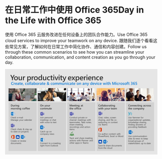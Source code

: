 # <a name="day-in-the-life-with-office-365"></a><span data-ttu-id="05a83-101">在日常工作中使用 Office 365</span><span class="sxs-lookup"><span data-stu-id="05a83-101">Day in the Life with Office 365</span></span>

<span data-ttu-id="05a83-102">使用 Office 365 云服务改进在任何设备上的团队合作能力。</span><span class="sxs-lookup"><span data-stu-id="05a83-102">Use Office 365 cloud services to improve your teamwork on any device.</span></span>  <span data-ttu-id="05a83-103">跟随我们逐个看看这些常见方案，了解如何在日常工作中简化协作、通信和内容创建。</span><span class="sxs-lookup"><span data-stu-id="05a83-103">Follow us through these common scenarios to see how you can streamline your collaboration, communication, and content creation as you go through your day.</span></span>  

![“在日常工作中使用 Office 365”视觉图像](media/m365day.png)

